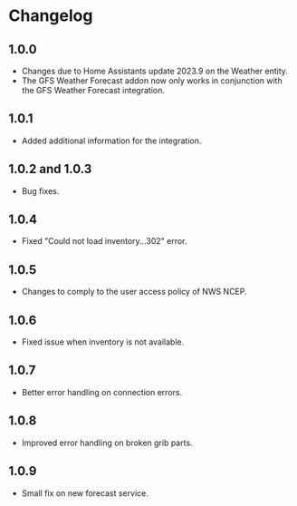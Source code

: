 # Changelog

## 1.0.0

- Changes due to Home Assistants update 2023.9 on the Weather entity.
- The GFS Weather Forecast addon now only works in conjunction with the GFS Weather Forecast integration.

## 1.0.1

- Added additional information for the integration.

## 1.0.2 and 1.0.3

- Bug fixes.

## 1.0.4

- Fixed "Could not load inventory...302" error.

## 1.0.5

- Changes to comply to the user access policy of NWS NCEP.

## 1.0.6

- Fixed issue when inventory is not available.

## 1.0.7

- Better error handling on connection errors.

## 1.0.8

- Improved error handling on broken grib parts.

## 1.0.9

- Small fix on new forecast service.
